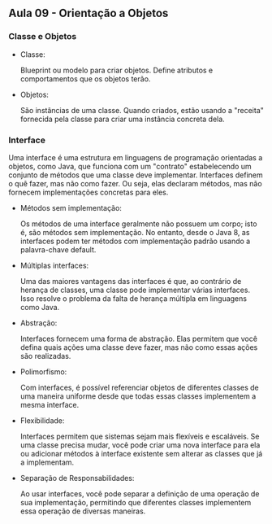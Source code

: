 <h2> Aula 09 - Orientação a Objetos</h2>

<h3> Classe e Objetos </h3>

- Classe:
	
	Blueprint ou modelo para criar objetos. Define atributos e comportamentos que os objetos terão.

- Objetos: 

	São instâncias de uma classe. Quando criados, estão usando a "receita" fornecida pela classe para criar uma instância concreta dela.

<h3> Interface </h3>

Uma interface é uma estrutura em linguagens de programação orientadas a objetos, como Java, que funciona com um "contrato" estabelecendo um conjunto de métodos que uma classe deve implementar. Interfaces definem o quê fazer, mas não como fazer. Ou seja, elas declaram métodos, mas não fornecem implementações concretas para eles.

- Métodos sem implementação:
	
	Os métodos de uma interface geralmente não possuem um corpo; isto é, são métodos sem implementação. No entanto, desde o Java 8, as interfaces podem ter métodos com implementação padrão usando a palavra-chave default.

- Múltiplas interfaces: 
	
	Uma das maiores vantagens das interfaces é que, ao contrário de herança de classes, uma classe pode implementar várias interfaces. Isso resolve o problema da falta de herança múltipla em linguagens como Java.

- Abstração: 
	
	Interfaces fornecem uma forma de abstração. Elas permitem que você defina quais ações uma classe deve fazer, mas não como essas ações são realizadas. 

- Polimorfismo:
	
	Com interfaces, é possível referenciar objetos de diferentes classes de uma maneira uniforme desde que todas essas classes implementem a mesma interface.

- Flexibilidade:

	Interfaces permitem que sistemas sejam mais flexíveis e escaláveis. Se uma classe precisa mudar, você pode criar uma nova interface para ela ou adicionar métodos à interface existente sem alterar as classes que já a implementam.

- Separação de Responsabilidades:

	Ao usar interfaces, você pode separar a definição de uma operação de sua implementação, permitindo que diferentes classes implementem essa operação de diversas maneiras.

